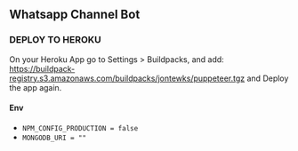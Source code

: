 ## Whatsapp Channel Bot

### DEPLOY TO HEROKU

On your Heroku App go to Settings > Buildpacks, and add: https://buildpack-registry.s3.amazonaws.com/buildpacks/jontewks/puppeteer.tgz and Deploy the app again.

#### Env

- `NPM_CONFIG_PRODUCTION = false`
- `MONGODB_URI = ""`
